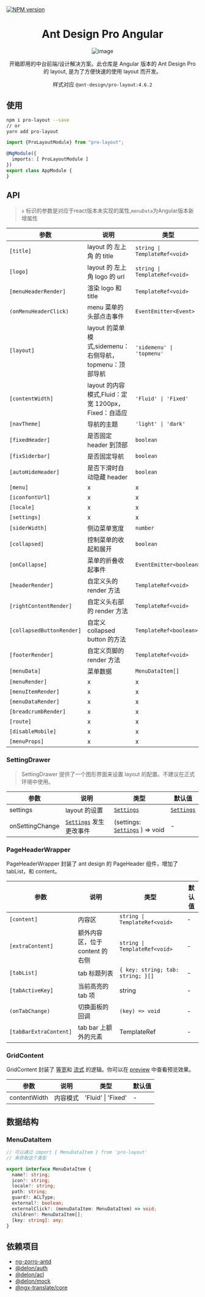 [![NPM version](https://img.shields.io/npm/v/pro-layout.svg)](https://www.npmjs.com/package/pro-layout)


<h1 align="center">Ant Design Pro Angular</h1>

<div align="center">

![image](https://user-images.githubusercontent.com/8186664/55930941-276e6580-5c56-11e9-800d-bc284bda4daf.png)

开箱即用的中台前端/设计解决方案。此仓库是 Angular 版本的 Ant Design Pro 的 layout, 是为了方便快速的使用 layout 而开发。

样式对应 `@ant-design/pro-layout:4.6.2` 


</div>

## 使用

```bash
npm i pro-layout --save
// or
yarn add pro-layout
```

```ts
import {ProLayoutModule} from "pro-layout";

@NgModule({
  imports: [ ProLayoutModule ]
})
export class AppModule {
}
```

## API

> `x` 标识的参数是对应于react版本未实现的属性,`menuData`为Angular版本新增属性

| 参数 | 说明 | 类型 | 默认值 |
| --- | --- | --- | --- |
| `[title]` | layout 的 左上角 的 title | `string \| TemplateRef<void>` | `'Ant Design Pro'` |
| `[logo]` | layout 的 左上角 logo 的 url | `string \| TemplateRef<void>` | - |
| `[menuHeaderRender]` | 渲染 logo 和 title | `TemplateRef<void>` | - |
| `(onMenuHeaderClick)` | menu 菜单的头部点击事件 | `EventEmitter<Event>` | - |
| `[layout]` | layout 的菜单模式,sidemenu：右侧导航，topmenu：顶部导航 | `'sidemenu' \| 'topmenu'` | `'sidemenu'` |
| `[contentWidth]` | layout 的内容模式,Fluid：定宽 1200px，Fixed：自适应 | `'Fluid' \| 'Fixed'` | `'Fluid'` |
| `[navTheme]` | 导航的主题 | `'light' \| 'dark'` | `'dark'` |
| `[fixedHeader]` | 是否固定 header 到顶部 | `boolean` | `false` |
| `[fixSiderbar]` | 是否固定导航 | `boolean` | `false` |
| `[autoHideHeader]` | 是否下滑时自动隐藏 header | `boolean` | `false` |
| `[menu]` | x | x | x |
| `[iconfontUrl]` | x | x | x |
| `[locale]` | x | x | x | x |
| `[settings]` | x | x | x | x |
| `[siderWidth]` | 侧边菜单宽度 | `number` | 256 |
| `[collapsed]` | 控制菜单的收起和展开 | `boolean` | false |
| `[onCollapse]` | 菜单的折叠收起事件	 | `EventEmitter<boolean>` | - |
| `[headerRender]` | 自定义头的 render 方法 | `TemplateRef<void>` | - |
| `[rightContentRender]` | 自定义头右部的 render 方法 | `TemplateRef<void>` | - |
| `[collapsedButtonRender]` | 自定义 collapsed button 的方法 | `TemplateRef<boolean>` | - |
| `[footerRender]` | 自定义页脚的 render 方法 | `TemplateRef<void>`| false` | - |
| `[menuData]` | 菜单数据 | `MenuDataItem[]` | - |
| `[menuRender]` | x | x | x |
| `[menuItemRender]` | x | x | x |
| `[menuDataRender]` | x | x | x | x |
| `[breadcrumbRender]` | x | x | x | x |
| `[route]` | x | x | x | x |
| `[disableMobile]` | x | x | x | x |
| `[menuProps]` | x | x | x | x |


### SettingDrawer

> SettingDrawer 提供了一个图形界面来设置 layout 的配置。不建议在正式环境中使用。

| 参数 | 说明 | 类型 | 默认值 |
| --- | --- | --- | --- |
| settings | layout 的设置 | [`Settings`](#Settings) | [`Settings`](#Settings) | - |
| onSettingChange | [`Settings`](#Settings) 发生更改事件 | (settings: [`Settings`](#Settings) ) => void | - |

### PageHeaderWrapper

PageHeaderWrapper 封装了 ant design 的 PageHeader 组件，增加了 tabList，和 content。 

| 参数 | 说明 | 类型 | 默认值 |
| --- | --- | --- | --- |
| `[content]` | 内容区 | `string \| TemplateRef<void>` | - |
| `[extraContent]` | 额外内容区，位于 content 的右侧 | `string \| TemplateRef<void>` | - |
| `[tabList]` | tab 标题列表 | `{ key: string; tab: string; }[]` | - |
| `[tabActiveKey]` | 当前高亮的 tab 项 | string | - |
| `(onTabChange)` | 切换面板的回调 | `(key) => void` | - |
| `[tabBarExtraContent]` | tab bar 上额外的元素 | TemplateRef<void> | - |

### GridContent

GridContent 封装了 [等宽](https://preview.pro.ant.design/dashboard/analysis?layout=topmenu&contentWidth=Fixed)和 [流式](https://preview.pro.ant.design/dashboard/analysis?layout=topmenu) 的逻辑。你可以在 [preview](https://preview.pro.ant.design/dashboard/analysis) 中查看预览效果。

| 参数         | 说明     | 类型               | 默认值 |
| ------------ | -------- | ------------------ | ------ |
| contentWidth | 内容模式 | 'Fluid' \| 'Fixed' | -      |

## 数据结构

### MenuDataItem

```ts
// 可以通过 import { MenuDataItem } from 'pro-layout'
// 来获取这个类型

export interface MenuDataItem {
  name?: string;
  icon?: string;
  locale?: string;
  path: string;
  guard?: ACLType;
  external?: boolean;
  externalClick?: (menuDataItem: MenuDataItem) => void;
  children?: MenuDataItem[];
  [key: string]: any;
}
```

## 依赖项目

- [ng-zorro-antd](https://github.com/NG-ZORRO/ng-zorro-antd)
- [@delon/auth](https://ng-alain.com/auth/getting-started/zh)
- [@delon/acl](https://ng-alain.com/acl/getting-started/zh)
- [@delon/mock](https://ng-alain.com/mock/getting-started/zh)
- [@ngx-translate/core](https://github.com/ngx-translate/core)

